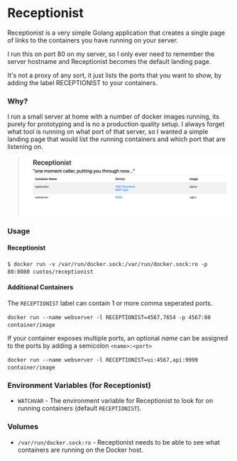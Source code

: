 # Receptionist

Receptionist is a very simple Golang application that creates a single page of links to the containers you have running 
on your server.

I run this on port 80 on my server, so I only ever need to remember the server hostname and Receptionist becomes the 
default landing page.

It's not a proxy of any sort, it just lists the ports that you want to show, by adding the label RECEPTIONIST to your 
containers.

### Why?

I run a small server at home with a number of docker images running, its purely for prototyping and is no a production 
quality setup. I always forget what tool is running on what port of that server, so I wanted a simple landing page that 
would list the running containers and which port that are listening on.

> ![](images/screenshot.png)

### Usage

#### Receptionist
`$ docker run -v /var/run/docker.sock:/var/run/docker.sock:ro -p 80:8080 cuotos/receptionist`

#### Additional Containers
The `RECEPTIONIST` label can contain 1 or more comma seperated ports.

`docker run --name webserver -l RECEPTIONIST=4567,7654 -p 4567:80 container/image`

If your container exposes multiple ports, an optional *name* can be assigned to the ports by adding a 
semicolon `<name>:<port>`

`docker run --name webserver -l RECEPTIONIST=ui:4567,api:9999 container/image`

### Environment Variables (for Receptionist)

* `WATCHVAR` - The environment variable for Receptionist to look for on running containers (default `RECEPTIONIST`).

### Volumes

* `/var/run/docker.sock:ro` - Receptionist needs to be able to see what containers are running on the Docker host.

